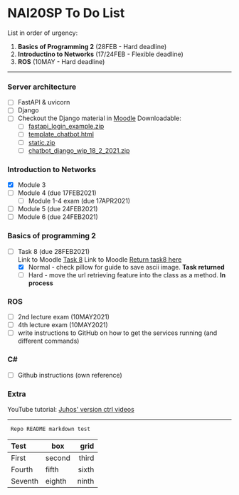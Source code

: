 # NAI20SP To Do List

List in order of urgency:
1. **Basics of Programming 2** (28FEB - Hard deadline)
2. **Introductino to Networks** (17/24FEB - Flexible deadline)
3. **ROS** (10MAY - Hard deadline)
---
### Server architecture 
- [ ] FastAPI & uvicorn 
- [ ] Django
- [ ] Checkout the Django material in [Moodle](https://samkmoodle.samk.fi/course/view.php?id=354 "18.2.2021 - FastAPI & Django") 
	Downloadable:
	- [ ] [fastapi\_login\_example.zip](https://samkmoodle.samk.fi/mod/resource/view.php?id=13608)
	- [ ] [template\_chatbot.html](https://samkmoodle.samk.fi/mod/resource/view.php?id=13617)
	- [ ] [static.zip](https://samkmoodle.samk.fi/mod/resource/view.php?id=13632)
	- [ ] [chatbot\_django\_wip\_18\_2\_2021.zip](https://samkmoodle.samk.fi/mod/resource/view.php?id=13687)

### Introduction to Networks
- [x] Module 3
- [ ] Module 4 (due 17FEB2021)
  - [ ] Module 1-4 exam (due 17APR2021)
- [ ] Module 5 (due 24FEB2021)
- [ ] Module 6 (due 24FEB2021)

### Basics of programming 2
- [ ] Task 8 (due 28FEB2021) <br/>
Link to Moodle [Task 8](https://samkmoodle.samk.fi/mod/resource/view.php?id=13591)
Link to Moodle [Return task8 here](https://samkmoodle.samk.fi/mod/assign/view.php?id=13590)
  - [x] Normal - check pillow for guide to save ascii image. **Task returned** <br/> 
  - [ ] Hard - move the url retrieving feature into the class as a method. **In process**

### ROS
- [ ] 2nd lecture exam (10MAY2021)
- [ ] 4th lecture exam (10MAY2021)
- [ ] write instructions to GitHub on how to get the services running (and different commands)

### C#
- [ ] Github instructions (own reference)

### Extra
YouTube tutorial:
[Juhos' version ctrl videos](https://www.youtube.com/watch?v=A2lt5TORO1c&list=PLT_HKwjjqjcUtdDqbleCDkev0KyUYF5uj "Juho Salli's tutorial on https://www.youtube.com/")

---
<code> Repo README markdown test </code>

Test | box | grid
:--|--|--:
First | second | third
Fourth | fifth | sixth
Seventh | eighth | ninth 
